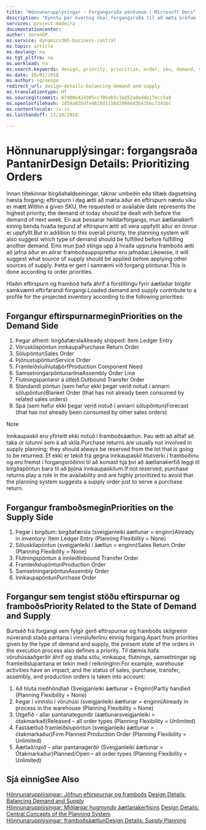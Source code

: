 ```yaml
---
title: "Hönnunarupplýsingar - Forgangsraða pöntunum | Microsoft Docs"
description: "Kynntu þér hvernig skal forgangsraða til að mæta kröfum framboðs og eftirspurnar."
services: project-madeira
documentationcenter: 
author: SorenGP
ms.service: dynamics365-business-central
ms.topic: article
ms.devlang: na
ms.tgt_pltfrm: na
ms.workload: na
ms.search.keywords: design, priority, prioritize, order, sku, demand, supply
ms.date: 10/01/2018
ms.author: sgroespe
redirect_url: design-details-balancing-demand-and-supply
ms.translationtype: HT
ms.sourcegitcommit: 67400e424305cc705db5c1bd52a8e4de17ecc5a9
ms.openlocfilehash: 1d58a02bdfe4810d1116d20866d3b435bc7341bc
ms.contentlocale: is-is
ms.lasthandoff: 11/20/2018

---
```

# <a name="design-details-prioritizing-orders"></a><span data-ttu-id="ed2b2-103">Hönnunarupplýsingar: forgangsraða Pantanir</span><span class="sxs-lookup"><span data-stu-id="ed2b2-103">Design Details: Prioritizing Orders</span></span>
<span data-ttu-id="ed2b2-104">Innan tiltekinnar birgðahaldseiningar, táknar umbeðin eða tiltæk dagsetning hæsta forgang; eftirspurn í dag ætti að mæta áður en eftirspurn næstu viku er mætt.</span><span class="sxs-lookup"><span data-stu-id="ed2b2-104">Within a given SKU, the requested or available date represents the highest priority; the demand of today should be dealt with before the demand of next week.</span></span> <span data-ttu-id="ed2b2-105">En auk þessarar heildarforgangs, mun áætlanakerfi einnig benda hvaða tegund af eftirspurn ætti að vera uppfyllt áður en önnur er uppfyllt.</span><span class="sxs-lookup"><span data-stu-id="ed2b2-105">But in addition to this overall priority, the planning system will also suggest which type of demand should be fulfilled before fulfilling another demand.</span></span> <span data-ttu-id="ed2b2-106">Eins mun það stinga upp á hvaða uppruna framboðs ætti að jafna áður en aðrar framboðsuppsprettur eru jafnaðar.</span><span class="sxs-lookup"><span data-stu-id="ed2b2-106">Likewise, it will suggest what source of supply should be applied before applying other sources of supply.</span></span> <span data-ttu-id="ed2b2-107">Þetta er gert í samræmi við forgang pöntunar.</span><span class="sxs-lookup"><span data-stu-id="ed2b2-107">This is done according to order priorities.</span></span>  

<span data-ttu-id="ed2b2-108">Hlaðin eftirspurn og framboð hafa áhrif á forstillingu fyrir áætlaðar birgðir samkvæmt eftirfarandi forgangi:</span><span class="sxs-lookup"><span data-stu-id="ed2b2-108">Loaded demand and supply contribute to a profile for the projected inventory according to the following priorities:</span></span>  

## <a name="priorities-on-the-demand-side"></a><span data-ttu-id="ed2b2-109">Forgangur eftirspurnarmegin</span><span class="sxs-lookup"><span data-stu-id="ed2b2-109">Priorities on the Demand Side</span></span>  
1. <span data-ttu-id="ed2b2-110">Þegar afhent: birgðafærsla</span><span class="sxs-lookup"><span data-stu-id="ed2b2-110">Already shipped: Item Ledger Entry</span></span>  
2. <span data-ttu-id="ed2b2-111">Vöruskilapöntun innkaupa</span><span class="sxs-lookup"><span data-stu-id="ed2b2-111">Purchase Return Order</span></span>  
3. <span data-ttu-id="ed2b2-112">Sölupöntun</span><span class="sxs-lookup"><span data-stu-id="ed2b2-112">Sales Order</span></span>  
4. <span data-ttu-id="ed2b2-113">Þjónustupöntun</span><span class="sxs-lookup"><span data-stu-id="ed2b2-113">Service Order</span></span>  
5. <span data-ttu-id="ed2b2-114">Framleiðsluíhlutaþörf</span><span class="sxs-lookup"><span data-stu-id="ed2b2-114">Production Component Need</span></span>  
6. <span data-ttu-id="ed2b2-115">Samsetningarpöntunarlína</span><span class="sxs-lookup"><span data-stu-id="ed2b2-115">Assembly Order Line</span></span>  
7. <span data-ttu-id="ed2b2-116">Flutningspantanir á útleið.</span><span class="sxs-lookup"><span data-stu-id="ed2b2-116">Outbound Transfer Order</span></span>  
8. <span data-ttu-id="ed2b2-117">Standandi pöntun (sem hefur ekki þegar verið notuð í annarri sölupöntun)</span><span class="sxs-lookup"><span data-stu-id="ed2b2-117">Blanket Order (that has not already been consumed by related sales orders)</span></span>  
9. <span data-ttu-id="ed2b2-118">Spá (sem hefur ekki þegar verið notuð í annarri sölupöntun)</span><span class="sxs-lookup"><span data-stu-id="ed2b2-118">Forecast (that has not already been consumed by other sales orders)</span></span>  

> [!NOTE]  
>  <span data-ttu-id="ed2b2-119">Innkaupaskil eru yfirleitt ekki notuð í framboðsáætlun. Þau ætti að alltaf að taka úr lotunni sem á að skila.</span><span class="sxs-lookup"><span data-stu-id="ed2b2-119">Purchase returns are usually not involved in supply planning; they should always be reserved from the lot that is going to be returned.</span></span> <span data-ttu-id="ed2b2-120">Ef ekki er tekið frá gegna innkaupaskil hlutverki í framboðinu og eru fremst í forgangsröðinni til að komast hjá því að áætlanakerfið leggi til birgðapöntun bara til að þjóna innkaupaskilum.</span><span class="sxs-lookup"><span data-stu-id="ed2b2-120">If not reserved, purchase returns play a role in the availability and are highly prioritized to avoid that the planning system suggests a supply order just to serve a purchase return.</span></span>  

## <a name="priorities-on-the-supply-side"></a><span data-ttu-id="ed2b2-121">Forgangur framboðsmegin</span><span class="sxs-lookup"><span data-stu-id="ed2b2-121">Priorities on the Supply Side</span></span>  
1. <span data-ttu-id="ed2b2-122">Þegar í birgðum: birgðafærsla (sveigjanleiki áætlunar = enginn)</span><span class="sxs-lookup"><span data-stu-id="ed2b2-122">Already in inventory: Item Ledger Entry (Planning Flexibility = None)</span></span>  
2. <span data-ttu-id="ed2b2-123">Söluskilapöntun (sveigjanleiki í áætlun = enginn)</span><span class="sxs-lookup"><span data-stu-id="ed2b2-123">Sales Return Order (Planning Flexibility = None)</span></span>  
3. <span data-ttu-id="ed2b2-124">Flutningspöntun á innleið</span><span class="sxs-lookup"><span data-stu-id="ed2b2-124">Inbound Transfer Order</span></span>  
4. <span data-ttu-id="ed2b2-125">Framleiðslupöntun</span><span class="sxs-lookup"><span data-stu-id="ed2b2-125">Production Order</span></span>  
5. <span data-ttu-id="ed2b2-126">Samsetningarpöntun</span><span class="sxs-lookup"><span data-stu-id="ed2b2-126">Assembly Order</span></span>  
6. <span data-ttu-id="ed2b2-127">Innkaupapöntun</span><span class="sxs-lookup"><span data-stu-id="ed2b2-127">Purchase Order</span></span>  

## <a name="priority-related-to-the-state-of-demand-and-supply"></a><span data-ttu-id="ed2b2-128">Forgangur sem tengist stöðu eftirspurnar og framboðs</span><span class="sxs-lookup"><span data-stu-id="ed2b2-128">Priority Related to the State of Demand and Supply</span></span>  
<span data-ttu-id="ed2b2-129">Burtséð frá forgangi sem fylgir gerð eftirspurnar og framboðs skilgreinir núverandi staða pantana í vinnsluferlinu einnig forgang.</span><span class="sxs-lookup"><span data-stu-id="ed2b2-129">Apart from priorities given by the type of demand and supply, the present state of the orders in the execution process also defines a priority.</span></span> <span data-ttu-id="ed2b2-130">Til dæmis hafa vöruhúsaaðgerðir áhrif og staða sölu, innkaupa, flutnings, samsetningar og framleiðslupantana er tekin með í reikninginn:</span><span class="sxs-lookup"><span data-stu-id="ed2b2-130">For example, warehouse activities have an impact, and the status of sales, purchase, transfer, assembly, and production orders is taken into account:</span></span>  

1. <span data-ttu-id="ed2b2-131">Að hluta meðhöndlað (Sveigjanleiki áætlunar = Enginn)</span><span class="sxs-lookup"><span data-stu-id="ed2b2-131">Partly handled (Planning Flexibility = None)</span></span>  
2. <span data-ttu-id="ed2b2-132">Þegar í vinnslu í vöruhúsi (sveigjanleiki áætlunar = enginn)</span><span class="sxs-lookup"><span data-stu-id="ed2b2-132">Already in process in the warehouse (Planning Flexibility = None)</span></span>  
3. <span data-ttu-id="ed2b2-133">Útgefið - allar pantanategundir (áætlunarsveigjanleiki = ótakmarkað)</span><span class="sxs-lookup"><span data-stu-id="ed2b2-133">Released – all order types (Planning Flexibility = Unlimited)</span></span>  
4. <span data-ttu-id="ed2b2-134">Fastáætluð framleiðslupöntun (sveigjanleiki áætlunar = ótakmarkaður)</span><span class="sxs-lookup"><span data-stu-id="ed2b2-134">Firm Planned Production Order (Planning Flexibility = Unlimited)</span></span>  
5. <span data-ttu-id="ed2b2-135">Áætlað/opið – allar pantanagerðir (Sveigjanleiki áætlunar = Ótakmarkaður)</span><span class="sxs-lookup"><span data-stu-id="ed2b2-135">Planned/Open – all order types (Planning Flexibility = Unlimited)</span></span>  

## <a name="see-also"></a><span data-ttu-id="ed2b2-136">Sjá einnig</span><span class="sxs-lookup"><span data-stu-id="ed2b2-136">See Also</span></span>  
<span data-ttu-id="ed2b2-137">[Hönnunarupplýsingar: Jöfnun eftirspurnar og framboðs](design-details-balancing-demand-and-supply.md) </span><span class="sxs-lookup"><span data-stu-id="ed2b2-137">[Design Details: Balancing Demand and Supply](design-details-balancing-demand-and-supply.md) </span></span>  
<span data-ttu-id="ed2b2-138">[Hönnunarupplýsingar: Miðlægar hugmyndir áætlanakerfisins](design-details-central-concepts-of-the-planning-system.md) </span><span class="sxs-lookup"><span data-stu-id="ed2b2-138">[Design Details: Central Concepts of the Planning System](design-details-central-concepts-of-the-planning-system.md) </span></span>  
[<span data-ttu-id="ed2b2-139">Hönnunarupplýsingar: framboðsáætlun</span><span class="sxs-lookup"><span data-stu-id="ed2b2-139">Design Details: Supply Planning</span></span>](design-details-supply-planning.md)

